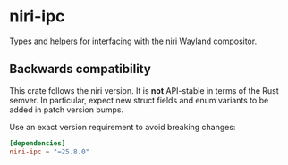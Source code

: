 # niri-ipc

Types and helpers for interfacing with the [niri](https://github.com/YaLTeR/niri) Wayland compositor.

## Backwards compatibility

This crate follows the niri version.
It is **not** API-stable in terms of the Rust semver.
In particular, expect new struct fields and enum variants to be added in patch version bumps.

Use an exact version requirement to avoid breaking changes:

```toml
[dependencies]
niri-ipc = "=25.8.0"
```
